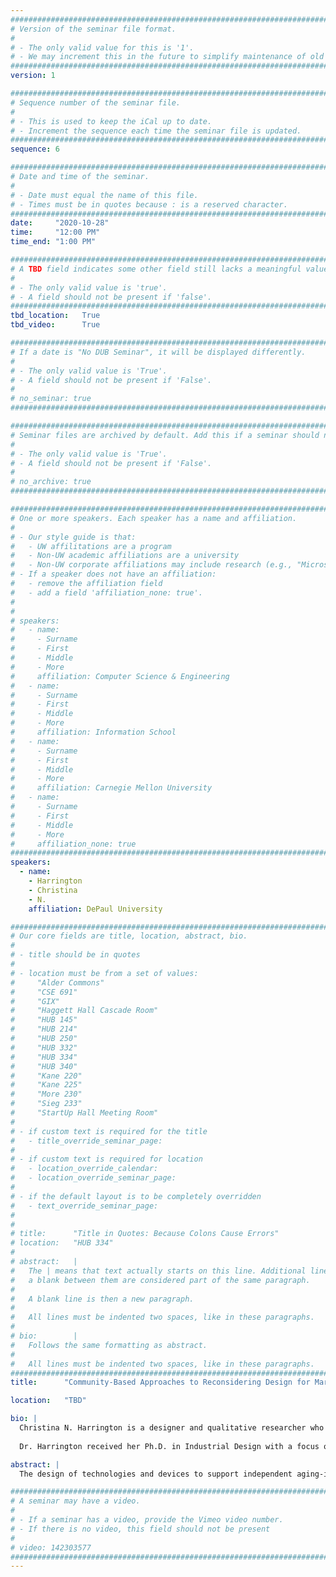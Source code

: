 ```yaml
---
################################################################################
# Version of the seminar file format.
#
# - The only valid value for this is '1'.
# - We may increment this in the future to simplify maintenance of old seminars.
################################################################################
version: 1

################################################################################
# Sequence number of the seminar file.
#
# - This is used to keep the iCal up to date.
# - Increment the sequence each time the seminar file is updated.
################################################################################
sequence: 6

################################################################################
# Date and time of the seminar.
#
# - Date must equal the name of this file.
# - Times must be in quotes because : is a reserved character.
################################################################################
date:     "2020-10-28"
time:     "12:00 PM"
time_end: "1:00 PM"

################################################################################
# A TBD field indicates some other field still lacks a meaningful value.
#
# - The only valid value is 'true'.
# - A field should not be present if 'false'.
################################################################################
tbd_location:   True
tbd_video:      True

################################################################################
# If a date is "No DUB Seminar", it will be displayed differently.
#
# - The only valid value is 'True'.
# - A field should not be present if 'False'.
#
# no_seminar: true
################################################################################

################################################################################
# Seminar files are archived by default. Add this if a seminar should not be.
#
# - The only valid value is 'True'.
# - A field should not be present if 'False'.
#
# no_archive: true
################################################################################

################################################################################
# One or more speakers. Each speaker has a name and affiliation.
#
# - Our style guide is that:
#   - UW affilitations are a program
#   - Non-UW academic affiliations are a university
#   - Non-UW corporate affiliations may include research (e.g., "Microsoft Research")
# - If a speaker does not have an affiliation:
#   - remove the affiliation field
#   - add a field 'affiliation_none: true'.
#
#
# speakers:
#   - name: 
#     - Surname
#     - First
#     - Middle
#     - More
#     affiliation: Computer Science & Engineering 
#   - name: 
#     - Surname
#     - First
#     - Middle
#     - More
#     affiliation: Information School 
#   - name: 
#     - Surname
#     - First
#     - Middle
#     - More
#     affiliation: Carnegie Mellon University 
#   - name:
#     - Surname
#     - First
#     - Middle
#     - More
#     affiliation_none: true
################################################################################
speakers:
  - name: 
    - Harrington
    - Christina
    - N.
    affiliation: DePaul University

################################################################################
# Our core fields are title, location, abstract, bio.
#
# - title should be in quotes
#
# - location must be from a set of values:
#     "Alder Commons"
#     "CSE 691"
#     "GIX"
#     "Haggett Hall Cascade Room"
#     "HUB 145"
#     "HUB 214"
#     "HUB 250"
#     "HUB 332"
#     "HUB 334"
#     "HUB 340"
#     "Kane 220"
#     "Kane 225"
#     "More 230"
#     "Sieg 233"
#     "StartUp Hall Meeting Room"
#
# - if custom text is required for the title
#   - title_override_seminar_page:
#
# - if custom text is required for location
#   - location_override_calendar:
#   - location_override_seminar_page:
#
# - if the default layout is to be completely overridden
#   - text_override_seminar_page:
#
#
# title:      "Title in Quotes: Because Colons Cause Errors"
# location:   "HUB 334"
#
# abstract:   |
#   The | means that text actually starts on this line. Additional lines without
#   a blank between them are considered part of the same paragraph.
#
#   A blank line is then a new paragraph.
#
#   All lines must be indented two spaces, like in these paragraphs.
#
# bio:        |
#   Follows the same formatting as abstract.
#
#   All lines must be indented two spaces, like in these paragraphs.
################################################################################
title:      "Community-Based Approaches to Reconsidering Design for Marginalized Populations"

location:   "TBD"

bio: |
  Christina N. Harrington is a designer and qualitative researcher who focuses on understanding and conceptualizing technology experiences that support health and wellness among older adults and individuals with disabilities. Her research seeks to find ways to employ design as a catalyst for health equity and socially responsible technology experiences. She explores concepts of health through community-based participatory design and co-creation, considering health management as a sociotechnical experience. She believes that constructs of identity and social positioning impact our interactions with technology, including individual access to online information, the relevance of certain systems in our everyday lives, and the ways we accept certain interventions. Through participatory research methods she explores constructs of empowerment and access among vulnerable communities that have been marginalized along multiple dimensions of identity (age, race, ethnicity, income, class). Harrington is an Assistant Professor in the College of Computing and Digital Media at DePaul University and the Director of the Equity and Health Innovations Design Research Lab.
 
  Dr. Harrington received her Ph.D. in Industrial Design with a focus on accessible interaction design from Georgia Tech in the fall of 2017. She earned a Master’s in Industrial Design from North Carolina State University and a B.S. in Electrical Engineering from Virginia Tech. You can see more about her work and research interests at <http://www.christinaharrington.me>.

abstract: |
  The design of technologies and devices to support independent aging-in-place has become more relevant than ever as more adults continue to age longer. In-home approaches to health monitoring and management span physical devices and equipment such as blood pressure monitors and wearables to online health portals and information resources. Older adults report being more interested in technology and are increasingly reporting increased ownership of such devices in their homes. In-home information technologies stand to provide valuable resources for subgroups of older adults that face additional barriers to self-monitoring and health management. Despite this promise, older adults marginalized along identities of race, ethnicity, gender and sexuality representation, class, and other dimensions of identity are not considered as central to the design of these systems. One might argue that our current scope of human-centered design does not consider variables that create such technological dissonance, and these systems then become the very cause of health inequities as system adoption among marginalized older adults decreases and health outcomes are impacted. There is a need to understand and identify best practices and criteria of design that meet the needs of marginalized subgroups of the older adult population. In this presentation I discuss some of the research I’ve done looking at the value in considering such constructs in the design of technologies which support older adults and the approaches to research, design, and technology engagement that support older adults at the margins of society.

################################################################################
# A seminar may have a video.
#
# - If a seminar has a video, provide the Vimeo video number.
# - If there is no video, this field should not be present
#
# video: 142303577
################################################################################
---
```

